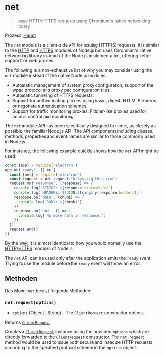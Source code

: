# net

> Issue HTTP/HTTPS requests using Chromium's native networking library

Prozess: [Haupt](../glossary.md#main-process)

The `net` module is a client-side API for issuing HTTP(S) requests. It is similar to the [HTTP](https://nodejs.org/api/http.html) and [HTTPS](https://nodejs.org/api/https.html) modules of Node.js but uses Chromium's native networking library instead of the Node.js implementation, offering better support for web proxies.

The following is a non-exhaustive list of why you may consider using the `net` module instead of the native Node.js modules:

* Automatic management of system proxy configuration, support of the wpad protocol and proxy pac configuration files.
* Automatic tunneling of HTTPS requests.
* Support for authenticating proxies using basic, digest, NTLM, Kerberos or negotiate authentication schemes.
* Support for traffic monitoring proxies: Fiddler-like proxies used for access control and monitoring.

The `net` module API has been specifically designed to mimic, as closely as possible, the familiar Node.js API. The API components including classes, methods, properties and event names are similar to those commonly used in Node.js.

For instance, the following example quickly shows how the `net` API might be used:

```javascript
const {app} = require('electron')
app.on('ready', () => {
  const {net} = require('electron')
  const request = net.request('https://github.com')
  request.on('response', (response) => {
    console.log(`STATUS: ${response.statusCode}`)
    console.log(`HEADERS: ${JSON.stringify(response.headers)}`)
    response.on('data', (chunk) => {
      console.log(`BODY: ${chunk}`)
    })
    response.on('end', () => {
      console.log('No more data in response.')
    })
  })
  request.end()
})
```

By the way, it is almost identical to how you would normally use the [HTTP](https://nodejs.org/api/http.html)/[HTTPS](https://nodejs.org/api/https.html) modules of Node.js

The `net` API can be used only after the application emits the `ready` event. Trying to use the module before the `ready` event will throw an error.

## Methoden

Das Modul `net` besitzt folgende Methoden:

### `net.request(options)`

* `options` (Object | String) - The `ClientRequest` constructor options.

Returns [`ClientRequest`](./client-request.md)

Creates a [`ClientRequest`](./client-request.md) instance using the provided `options` which are directly forwarded to the `ClientRequest` constructor. The `net.request` method would be used to issue both secure and insecure HTTP requests according to the specified protocol scheme in the `options` object.